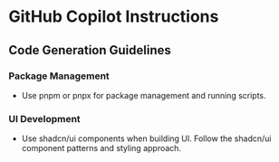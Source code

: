 # GitHub Copilot Instructions

## Code Generation Guidelines

### Package Management

- Use pnpm or pnpx for package management and running scripts.

### UI Development

- Use shadcn/ui components when building UI. Follow the shadcn/ui component patterns and styling approach.
